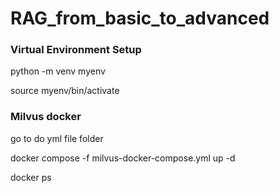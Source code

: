 # RAG_from_basic_to_advanced

### Virtual Environment Setup 
python -m venv myenv

source myenv/bin/activate 


### Milvus docker

go to do yml file folder

docker compose -f milvus-docker-compose.yml up -d  

docker ps



